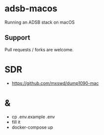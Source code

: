 # adsb-macos

Running an ADSB stack on macOS

## Support

Pull requests / forks are welcome.

# SDR

- https://github.com/mxswd/dump1090-mac

# &

- cp .env.example .env
- fill it
- docker-compose up
